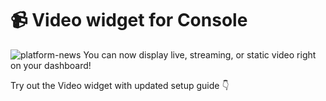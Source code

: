 # 📹 Video widget for Console
![platform-news](https://user-images.githubusercontent.com/120122081/223413462-293cfca3-bd02-4293-a996-9a481fea0ca8.png)
You can now display live, streaming, or static video right on your dashboard!

Try out the Video widget with updated setup guide 👇
